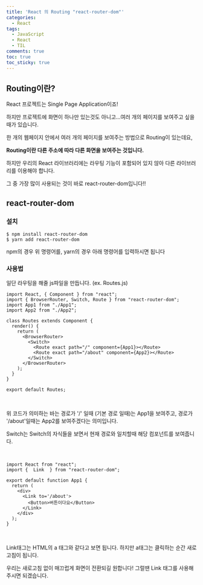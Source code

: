 ```yaml
---
title: 'React 의 Routing "react-router-dom"'
categories:
  - React
tags:
  - JavaScript
  - React
  - TIL
comments: true
toc: true
toc_sticky: true
---
```


## Routing이란?

React 프로젝트는 Single Page Application이죠!

하지만 프로젝트에 화면이 하나만 있는것도 아니고...여러 개의 페이지를 보여주고 싶을 때가 있습니다.

한 개의 웹페이지 안에서 여러 개의 페이지를 보여주는 방법으로 Routing이 있는데요,

**Routing이란 다른 주소에 따라 다른 화면을 보여주는 것입니다.**

하지만 우리의 React 라이브러리에는 라우팅 기능이 포함되어 있지 않아 다른 라이브러리를 이용해야 합니다. 

그 중 가장 많이 사용되는 것이 바로 react-router-dom입니다!!

## react-router-dom

### 설치

```
$ npm install react-router-dom
$ yarn add react-router-dom
```

npm의 경우 위 명령어를, yarn의 경우 아래 명령어를 입력하시면 됩니다

### 사용법

일단 라우팅을 해줄 js파일을 만듭니다. (ex.  Routes.js)

```react
import React, { Component } from "react";
import { BrowserRouter, Switch, Route } from "react-router-dom";
import App1 from "./App1";
import App2 from "./App2";

class Routes extends Component {
  render() {
    return (
      <BrowserRouter>
        <Switch>
          <Route exact path="/" component={App1}></Route>
          <Route exact path="/about" component={App2}></Route>
        </Switch>
      </BrowserRouter>
    );
  }
}

export default Routes;
```

<br>

위 코드가 의미하는 바는 경로가 '/' 일때 (기본 경로 일때)는 App1을 보여주고, 경로가 '/about'일때는 App2를 보여주겠다는 의미입니다. 

Switch는 Switch의 자식들을 보면서 현재 경로와 일치할때 해당 컴포넌트를 보여줍니다.

<br>

```react
import React from "react";
import {  Link  } from "react-router-dom";

export default function App1 {
  return (
  	<div>
      <Link to='/about'>
      	<Button>버튼이다요</Button>
      </Link>
    </div>
  );
}
```

<br>

Link태그는 HTML의 a 태그와 같다고 보면 됩니다. 하지만 a태그는 클릭하는 순간 새로고침이 됩니다.

우리는 새로고침 없이 매끄럽게 화면이 전환되길 원합니다! 그럴땐 Link 태그를 사용해주시면 되겠습니다. 

